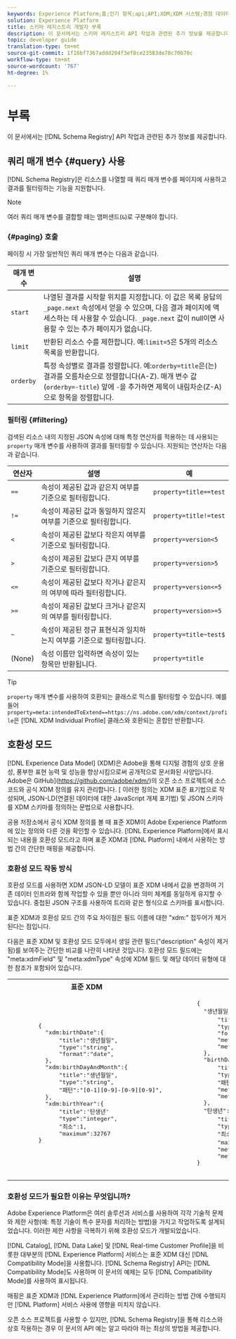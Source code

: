 ```yaml
---
keywords: Experience Platform;홈;인기 항목;api;API;XDM;XDM 시스템;경험 데이터 모델;경험 데이터 모델;경험 데이터 모델;데이터 모델;스키마 레지스트리;호환성;호환성;호환성 모드;호환성 모드;필드 유형;필드 유형;필드 유형;
solution: Experience Platform
title: 스키마 레지스트리 개발자 부록
description: 이 문서에서는 스키마 레지스트리 API 작업과 관련된 추가 정보를 제공합니다.
topic: developer guide
translation-type: tm+mt
source-git-commit: 1f18bf7367addd204f3ef8ce23583de78c70b70c
workflow-type: tm+mt
source-wordcount: '767'
ht-degree: 1%

---
```



# 부록

이 문서에서는 [!DNL Schema Registry] API 작업과 관련된 추가 정보를 제공합니다.

## 쿼리 매개 변수 {#query} 사용

[!DNL Schema Registry]은 리소스를 나열할 때 쿼리 매개 변수를 페이지에 사용하고 결과를 필터링하는 기능을 지원합니다.

>[!NOTE]
>
>여러 쿼리 매개 변수를 결합할 때는 앰퍼샌드(`&`)로 구분해야 합니다.

### {#paging} 호출

페이징 시 가장 일반적인 쿼리 매개 변수는 다음과 같습니다.

| 매개 변수 | 설명 |
| --- | --- |
| `start` | 나열된 결과를 시작할 위치를 지정합니다. 이 값은 목록 응답의 `_page.next` 속성에서 얻을 수 있으며, 다음 결과 페이지에 액세스하는 데 사용할 수 있습니다. `_page.next` 값이 null이면 사용할 수 있는 추가 페이지가 없습니다. |
| `limit` | 반환된 리소스 수를 제한합니다. 예:`limit=5`은 5개의 리소스 목록을 반환합니다. |
| `orderby` | 특정 속성별로 결과를 정렬합니다. 예:`orderby=title`은(는) 결과를 오름차순으로 정렬합니다(A-Z). 매개 변수 값(`orderby=-title`) 앞에 `-`을 추가하면 제목이 내림차순(Z-A)으로 항목을 정렬합니다. |

### 필터링 {#filtering}

검색된 리소스 내의 지정된 JSON 속성에 대해 특정 연산자를 적용하는 데 사용되는 `property` 매개 변수를 사용하여 결과를 필터링할 수 있습니다. 지원되는 연산자는 다음과 같습니다.

| 연산자 | 설명 | 예 |
| --- | --- | --- |
| `==` | 속성이 제공된 값과 같은지 여부를 기준으로 필터링합니다. | `property=title==test` |
| `!=` | 속성이 제공된 값과 동일하지 않은지 여부를 기준으로 필터링합니다. | `property=title!=test` |
| `<` | 속성이 제공된 값보다 작은지 여부를 기준으로 필터링합니다. | `property=version<5` |
| `>` | 속성이 제공된 값보다 큰지 여부를 기준으로 필터링합니다. | `property=version>5` |
| `<=` | 속성이 제공된 값보다 작거나 같은지의 여부에 따라 필터링합니다. | `property=version<=5` |
| `>=` | 속성이 제공된 값보다 크거나 같은지의 여부를 필터링합니다. | `property=version>=5` |
| `~` | 속성이 제공된 정규 표현식과 일치하는지 여부를 기준으로 필터링합니다. | `property=title~test$` |
| (None) | 속성 이름만 입력하면 속성이 있는 항목만 반환됩니다. | `property=title` |

>[!TIP]
>
>`property` 매개 변수를 사용하여 호환되는 클래스로 믹스를 필터링할 수 있습니다. 예를 들어 `property=meta:intendedToExtend==https://ns.adobe.com/xdm/context/profile`은 [!DNL XDM Individual Profile] 클래스와 호환되는 혼합만 반환합니다.

## 호환성 모드

[!DNL Experience Data Model] (XDM)은 Adobe을 통해 디지털 경험의 상호 운용성, 풍부한 표현 능력 및 성능을 향상시킴으로써 공개적으로 문서화된 사양입니다. Adobe은 GitHub](https://github.com/adobe/xdm/)의 오픈 소스 프로젝트에 소스 코드와 공식 XDM 정의를 유지 관리합니다. [ 이러한 정의는 XDM 표준 표기법으로 작성되며, JSON-LD(연결된 데이터에 대한 JavaScript 개체 표기법) 및 JSON 스키마를 XDM 스키마를 정의하는 문법으로 사용합니다.

공용 저장소에서 공식 XDM 정의를 볼 때 표준 XDM이 Adobe Experience Platform에 있는 정의와 다른 것을 확인할 수 있습니다. [!DNL Experience Platform]에서 표시되는 내용을 호환성 모드라고 하며 표준 XDM과 [!DNL Platform] 내에서 사용하는 방법 간의 간단한 매핑을 제공합니다.

### 호환성 모드 작동 방식

호환성 모드를 사용하면 XDM JSON-LD 모델이 표준 XDM 내에서 값을 변경하여 기존 데이터 인프라와 함께 작업할 수 있을 뿐만 아니라 의미 체계를 동일하게 유지할 수 있습니다. 중첩된 JSON 구조를 사용하여 트리와 같은 형식으로 스키마를 표시합니다.

표준 XDM과 호환성 모드 간의 주요 차이점은 필드 이름에 대한 &quot;xdm:&quot; 접두어가 제거된다는 점입니다.

다음은 표준 XDM 및 호환성 모드 모두에서 생일 관련 필드(&quot;description&quot; 속성이 제거됨)를 보여주는 간단한 비교를 나란히 나타낸 것입니다. 호환성 모드 필드에는 &quot;meta:xdmField&quot; 및 &quot;meta:xdmType&quot; 속성에 XDM 필드 및 해당 데이터 유형에 대한 참조가 포함되어 있습니다.

<table>
  <th>표준 XDM</th>
  <th>호환성 모드</th>
  <tr>
  <td>
  <pre class="JSON language-JSON hljs">
        {
          "xdm:birthDate":{
              "title":"생년월일",
              "type":"string",
              "format":"date",
          },
          "xdm:birthDayAndMonth":{
              "title":"생년월일",
              "type":"string",
              "패턴":"[0-1][0-9]-[0-9][0-9]",
          },
          "xdm:birthYear":{
              "title":'탄생년'
              "type":"integer",
              "최소":1,
              "maximum":32767
        }
  </pre>
  </td>
  <td>
  <pre class="JSON language-JSON hljs">
        {
          "생년월일":{
              "title":"생년월일",
              "type":"string",
              "format":"date",
              "meta:xdmField":"xdm:birthDate",
              "meta:xdmType":"date"
          },
          "birthDayAndMonth":{
              "title":"생년월일",
              "type":"string",
              "패턴":"[0-1][0-9]-[0-9][0-9]",
              "meta:xdmField":"xdm:birthDayAndMonth",
              "meta:xdmType":"string"
          },
          "탄생년":{
              "title":'탄생년'
              "type":"integer",
              "최소":1,
              "maximum":32767년,
              "meta:xdmField":"xdm:birthYear",
              "meta:xdmType":"short"
        }
      </pre>
  </td>
  </tr>
</table>

### 호환성 모드가 필요한 이유는 무엇입니까?

Adobe Experience Platform은 여러 솔루션과 서비스를 사용하여 각각 기술적 문제와 제한 사항(예: 특정 기술이 특수 문자를 처리하는 방법)을 가지고 작업하도록 설계되었습니다. 이러한 제한 사항을 극복하기 위해 호환성 모드가 개발되었습니다.

[!DNL Catalog], [!DNL Data Lake] 및 [!DNL Real-time Customer Profile]을 비롯한 대부분의 [!DNL Experience Platform] 서비스는 표준 XDM 대신 [!DNL Compatibility Mode]을 사용합니다. [!DNL Schema Registry] API는 [!DNL Compatibility Mode]도 사용하며 이 문서의 예제는 모두 [!DNL Compatibility Mode]를 사용하여 표시됩니다.

매핑은 표준 XDM과 [!DNL Experience Platform]에서 관리하는 방법 간에 수행되지만 [!DNL Platform] 서비스 사용에 영향을 미치지 않습니다.

오픈 소스 프로젝트를 사용할 수 있지만, [!DNL Schema Registry]을 통해 리소스와 상호 작용하는 경우 이 문서의 API 예는 알고 따라야 하는 최상의 방법을 제공합니다.